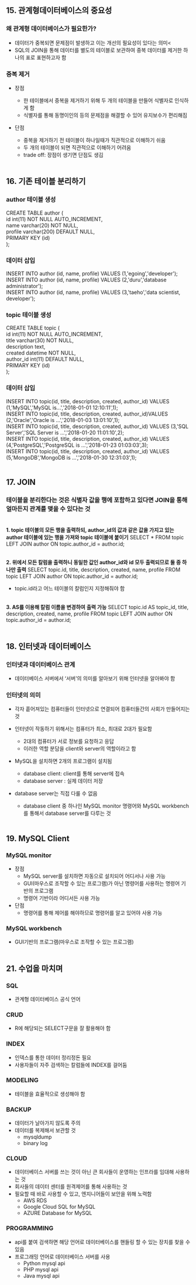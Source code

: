 ## 15. 관계형데이터베이스의 중요성
### 왜 관계형 데이터베이스가 필요한가?
- 데이터가 중복되면 문제점이 발생하고 이는 개선의 필요성이 있다는 의미<
- SQL의 JOIN을 통해 데이터를 별도의 테이블로 보관하여 중복 데이터를 제거한 하나의 표로 표현하고자 함


### 중복 제거
- 장점
  - 한 테이블에서 중복을 제거하기 위해 두 개의 테이블을 만들어 식별자로 인식하게 함
  - 식별자를 통해 동명이인의 등의 문제점을 해결할 수 있어 유지보수가 편리해짐

- 단점 
  - 중복을 제거하기 전 테이블이 하나일때가 직관적으로 이해하기 쉬움
  - 두 개의 테이블이 되면 직관적으로 이해하기 어려움
  - trade off: 장점이 생기면 단점도 생김<BR><BR>


## 16. 기존 테이블 분리하기
### author 테이블 생성

CREATE TABLE author ( <br>
  id int(11) NOT NULL AUTO_INCREMENT,<br>
  name varchar(20) NOT NULL,<br>
  profile varchar(200) DEFAULT NULL,<br>
  PRIMARY KEY (id)<br>
);
 
### 데이터 삽입
INSERT INTO author (id, name, profile) VALUES (1,'egoing','developer');<br>
INSERT INTO author (id, name, profile) VALUES (2,'duru','database administrator');<br>
INSERT INTO author (id, name, profile) VALUES (3,'taeho','data scientist, developer');

 
### topic 테이블 생성

CREATE TABLE topic (<br>
  id int(11) NOT NULL AUTO_INCREMENT,<br>
  title varchar(30) NOT NULL,<br>
  description text,<br>
  created datetime NOT NULL,<br>
  author_id int(11) DEFAULT NULL,    <br>
  PRIMARY KEY (id)<br>
);

 
### 데이터 삽입
INSERT INTO topic(id, title, description, created, author_id) VALUES (1,'MySQL','MySQL is...','2018-01-01 12:10:11',1);<br>
INSERT INTO topic(id, title, description, created, author_id)VALUES (2,'Oracle','Oracle is ...','2018-01-03 13:01:10',1);<br>
INSERT INTO topic(id, title, description, created, author_id) VALUES (3,'SQL Server','SQL Server is ...','2018-01-20 11:01:10',2);<br>
INSERT INTO topic(id, title, description, created, author_id) VALUES (4,'PostgreSQL','PostgreSQL is ...','2018-01-23 01:03:03',3);<br>
INSERT INTO topic(id, title, description, created, author_id) VALUES (5,'MongoDB','MongoDB is ...','2018-01-30 12:31:03',1);<br><br>

## 17. JOIN
### 테이블을 분리한다는 것은 식별자 값을 행에 포함하고 있다면 JOIN을 통해 얼마든지 관계를 맺을 수 있다는 것<br><br>

**1. topic 테이블의 모든 행을 출력하되, author_id의 값과 같은 값을 가지고 있는 author 테이블에 있는 행을 가져와 topic 테이블에 붙이기**
SELECT * FROM topic LEFT JOIN author ON topic.author_id = author.id;<br><br>

**2. 위에서 모든 칼럼을 출력하니 동일한 값인 author_id와 id 모두 출력되므로 둘 중 하나만 출력**
SELECT topic.id, title, description, created, name, profile FROM topic LEFT JOIN author ON topic.author_id = author.id; 
  - topic.id라고 어느 테이블의 칼럼인지 지정해줘야 함<br><br>

**3. AS를 이용해 칼럼 이름을 변경하여 출력 가능**
SELECT topic.id AS topic_id, title, description, created, name, profile FROM topic LEFT JOIN author ON topic.author_id = author.id; <br><br>

## 18. 인터넷과 데이터베이스
### 인터넷과 데이터베이스 관계
- 데이터베이스 서버에서 ‘서버’의 의미를 알아보기 위해 인터넷을 알아봐야 함

### 인터넷의 의미
- 각자 흩어져있는 컴퓨터들이 인터넷으로 연결되어 컴퓨터들간의 사회가 만들어지는 것

- 인터넷이 작동하기 위해서는 컴퓨터가 최소, 최대로 2대가 필요함
  - 2대의 컴퓨터가 서로 정보를 요청하고 응답
  - 이러한 역할 분담을 client와 server의 역할이라고 함

- MySQL을 설치하면 2개의 프로그램이 설치됨
  - database client: client를 통해 server에 접속
  - database server : 실제 데이터 저장

- database server는 직접 다룰 수 없음
  - database client 중 하나인 MySQL monitor 명령어와 MySQL workbench를 통해서 database server를 다루는 것<br><br>

## 19. MySQL Client
### MySQL monitor
- 장점
  - MySQL server를 설치하면 자동으로 설치되어 어디서나 사용 가능
  - GUI(마우스로 조작할 수 있는 프로그램)가 아닌 명령어를 사용하는 명령어 기반의 프로그램
  - 명령어 기반이라 어디서든 사용 가능
- 단점
  - 명령어를 통해 제어를 해야하므로 명령어를 알고 있어야 사용 가능

### MySQL workbench
- GUI기반의 프로그램(마우스로 조작할 수 있는 프로그램)<br><br>


## 21. 수업을 마치며
### SQL
- 관계형 데이터베이스 공식 언어
### CRUD 
- R에 해당되는 SELECT구문을 잘 활용해야 함

### INDEX
- 인덱스를 통한 데이터 정리정돈 필요
- 사용자들이 자주 검색하는 칼럼들에 INDEX를 걸어둠

### MODELING
- 테이블을 효율적으로 생성해야 함

### BACKUP
- 데이터가 날아가지 않도록 주의
- 데이터를 복제해서 보관할 것
   - mysqldump
   - binary log

### CLOUD
- 데이터베이스 서버를 쓰는 것이 아닌 큰 회사들이 운영하는 인프라를 임대해 사용하는 것
- 회사들의 데이터 센터를 원격제어를 통해 사용하는 것
- 필요할 때 바로 사용할 수 있고, 엔지니어들이 보안을 위해 노력함
   - AWS RDS
   - Google Cloud SQL for MySQL
   - AZURE Database for MySQL

### PROGRAMMING
- api를 붙여 검색하면 해당 언어로 데이터베이스를 핸들링 할 수 있는 장치를 찾을 수 있음
- 프로그래밍 언어로 데이터베이스 서버를 사용
   - Python mysql api
   - PHP mysql api
   - Java mysql api


 
